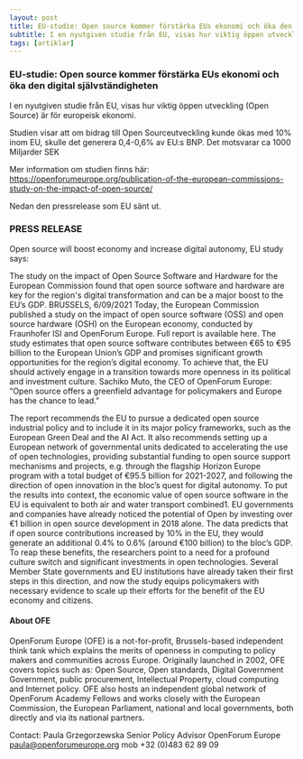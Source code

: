 ```yaml
---
layout: post
title: EU-studie: Open source kommer förstärka EUs ekonomi och öka den digital självständigheten
subtitle: I en nyutgiven studie från EU, visas hur viktig öppen utveckling (Open Source) är för europeisk ekonomi. 
tags: [artiklar]
---
```


### EU-studie: Open source kommer förstärka EUs ekonomi och öka den digital självständigheten
I en nyutgiven studie från EU, visas hur viktig öppen utveckling (Open Source) är för europeisk ekonomi. 

Studien visar att om bidrag till Open Sourceutveckling kunde ökas med 10% inom EU, skulle det generera 0,4-0,6% av EU:s BNP. Det motsvarar ca 1000 Miljarder SEK

Mer information om studien finns här: https://openforumeurope.org/publication-of-the-european-commissions-study-on-the-impact-of-open-source/

Nedan den pressrelease som EU sänt ut.

### PRESS RELEASE

Open source will boost economy and increase digital autonomy, EU study says:

The study on the impact of Open Source Software and Hardware for the European Commission found that open source software and hardware are key for the region's digital transformation and can be a major boost to the EU’s GDP. BRUSSELS, 6/09/2021 Today, the European Commission published a study on the impact of open source software (OSS and open source hardware (OSH on the European economy, conducted by Fraunhofer ISI and OpenForum Europe. Full report is available here. The study estimates that open source software contributes between €65 to €95 billion to the European Union’s GDP and promises significant growth opportunities for the region’s digital economy. To achieve that, the EU should actively engage in a transition towards more openness in its political and investment culture. Sachiko Muto, the CEO of OpenForum Europe: “Open source offers a greenfield advantage for policymakers and Europe has the chance to lead.”

The report recommends the EU to pursue a dedicated open source industrial policy and to include it in its major policy frameworks, such as the European Green Deal and the AI Act. It also recommends setting up a European network of governmental units dedicated to accelerating the use of open technologies, providing substantial funding to open source support mechanisms and projects, e.g. through the flagship Horizon Europe program with a total budget of €95.5 billion for 20212027, and following the direction of open innovation in the bloc’s quest for digital autonomy. To put the results into context, the economic value of open source software in the EU is equivalent to both air and water transport combined1. EU governments and companies have already noticed the potential of Open by investing over €1 billion in open source development in 2018 alone. The data predicts that if open source contributions increased by 10% in the EU, they would generate an additional 0.4% to 0.6% (around €100 billion) to the bloc’s GDP. To reap these benefits, the researchers point to a need for a profound culture switch and significant investments in open technologies. Several Member State governments and EU institutions have already taken their first steps in this direction, and now the study equips policymakers with necessary evidence to scale up their efforts for the benefit of the EU economy and citizens.

#### About OFE

OpenForum Europe (OFE is a not-for-profit, Brussels-based independent think tank which explains the merits of openness in computing to policy makers and communities across Europe. Originally launched in 2002, OFE covers topics such as: Open Source, Open standards, Digital Government Government, public procurement, Intellectual Property, cloud computing and Internet policy. OFE also hosts an independent global network of OpenForum Academy Fellows and works closely with the European Commission, the European Parliament, national and local governments, both directly and via its national partners.

Contact:
Paula Grzegorzewska
Senior Policy Advisor OpenForum Europe paula@openforumeurope.org mob +32 0483 62 89 09
